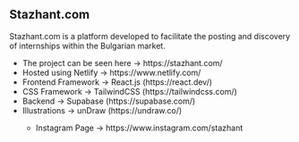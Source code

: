 <h2><b>Stazhant.com</b></h2>
<p>
  Stazhant.com is a platform developed to facilitate the posting and discovery of internships within the Bulgarian market.
</p>

<p>
  <ul>
     <li>The project can be seen here -> https://stazhant.com/</li>
     <li>Hosted using Netlify -> https://www.netlify.com/</li>
     <li>Frontend Framework -> React.js (https://react.dev/)</li>
     <li>CSS Framework -> TailwindCSS (https://tailwindcss.com/)</li>
     <li>Backend -> Supabase (https://supabase.com/)</li> 
     <li>Illustrations -> unDraw (https://undraw.co/)</li>  
     <ul>
       <li>Instagram Page -> https://www.instagram.com/stazhant</li>
     </ul>
  </ul>
</p>

